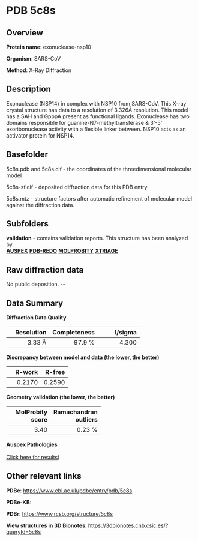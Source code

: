 # PDB 5c8s

## Overview

**Protein name**: exonuclease-nsp10

**Organism**: SARS-CoV

**Method**: X-Ray Diffraction

## Description

Exonuclease (NSP14) in complex with NSP10 from SARS-CoV. This X-ray crystal structure has data to a resolution of 3.326Å resolution. This model has a SAH and GpppA present as functional ligands. Exonuclease has two domains responsible for guanine-N7-methyltransferase & 3'-5' exoribonuclease activity with a flexible linker between. NSP10 acts as an activator protein for NSP14.

## Basefolder

5c8s.pdb and 5c8s.cif - the coordinates of the threedimensional molecular model

5c8s-sf.cif - deposited diffraction data for this PDB entry

5c8s.mtz - structure factors after automatic refinement of molecular model against the diffraction data.

## Subfolders





**validation** - contains validation reports. This structure has been analyzed by <br>[**AUSPEX**](https://github.com/thorn-lab/coronavirus_structural_task_force/tree/master/pdb/exonuclease-nsp10/SARS-CoV/5c8s/validation/auspex) [**PDB-REDO**](https://github.com/thorn-lab/coronavirus_structural_task_force/tree/master/pdb/exonuclease-nsp10/SARS-CoV/5c8s/validation/pdb-redo) [**MOLPROBITY**](https://github.com/thorn-lab/coronavirus_structural_task_force/tree/master/pdb/exonuclease-nsp10/SARS-CoV/5c8s/validation/molprobity) [**XTRIAGE**](https://github.com/thorn-lab/coronavirus_structural_task_force/blob/master/pdb/exonuclease-nsp10/SARS-CoV/5c8s/validation/Xtriage_output.log)  



## Raw diffraction data

No public deposition. --<br> 

## Data Summary
**Diffraction Data Quality**

|   | Resolution | Completeness| I/sigma |
|---|-------------:|----------------:|--------------:|
|   |3.33 Å|97.9  %|<img width=50/>4.300|

**Discrepancy between model and data (the lower, the better)**

|   | **R-work**| **R-free**   
|---|-------------:|----------------:|           
||  0.2170|  0.2590|

**Geometry validation (the lower, the better)**

|   |**MolProbity<br>score**| **Ramachandran<br>outliers** 
|---|-------------:|----------------:|
||  3.40|  0.23 %|

**Auspex Pathologies**<br> <br>[Click here for results](https://github.com/thorn-lab/coronavirus_structural_task_force/blob/master/pdb/exonuclease-nsp10/SARS-CoV/5c8s/validation/auspex/5c8s_auspex_comments.txt))

 



## Other relevant links 
**PDBe**:  https://www.ebi.ac.uk/pdbe/entry/pdb/5c8s

**PDBe-KB**:  
 
**PDBr**: https://www.rcsb.org/structure/5c8s 

**View structures in 3D Bionotes**: https://3dbionotes.cnb.csic.es/?queryId=5c8s


